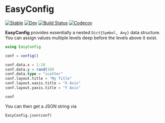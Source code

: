 # EasyConfig

[![Stable](https://img.shields.io/badge/docs-stable-blue.svg)](https://joshday.github.io/EasyConfig.jl/stable)
[![Dev](https://img.shields.io/badge/docs-dev-blue.svg)](https://joshday.github.io/EasyConfig.jl/dev)
[![Build Status](https://travis-ci.com/joshday/EasyConfig.jl.svg?branch=master)](https://travis-ci.com/joshday/EasyConfig.jl)
[![Codecov](https://codecov.io/gh/joshday/EasyConfig.jl/branch/master/graph/badge.svg)](https://codecov.io/gh/joshday/EasyConfig.jl)


**EasyConfig** provides essentially a nested `Dict{Symbol, Any}` data structure.  You can assign values 
multiple levels deep before the levels above it exist.

```julia
using EasyConfig

conf = config()

conf.data.x = 1:10
conf.data.y = rand(10)
conf.data.type = "scatter"
conf.layout.title = "My Title"
conf.layout.xaxis.title = "X Axis"
conf.layout.yaxis.title = "Y Axis"

conf
```

You can then get a JSON string via

```
EasyConfig.json(conf)
```